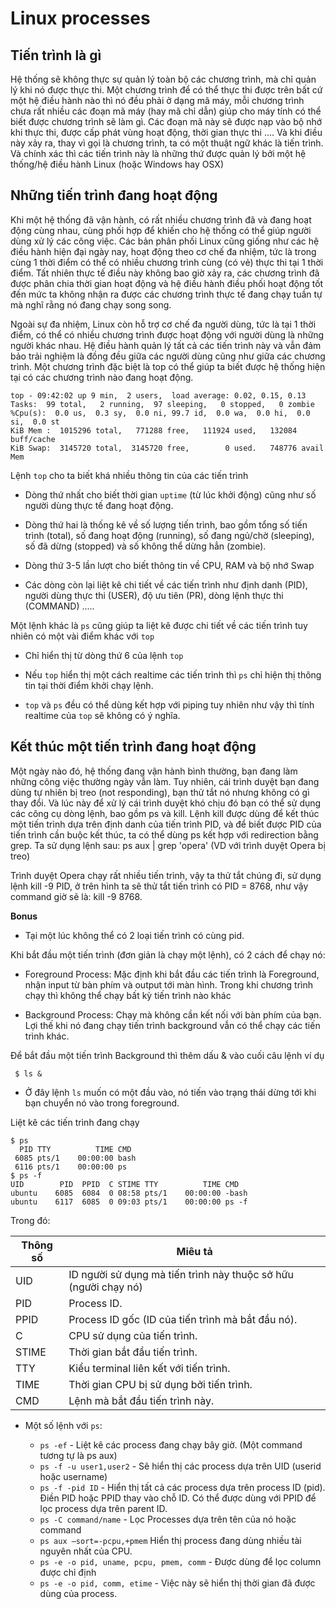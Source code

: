 # **Linux processes**

## **Tiến trình là gì**

Hệ thống sẽ không thực sự quản lý toàn bộ các chương trình, mà chỉ quản lý khi nó được thực thi. Một chương trình để có thể thực thi được trên bất cứ một hệ điều hành nào thì nó đều phải ở dạng mã máy, mỗi chương trình chưa rất nhiều các đoạn mã máy (hay mã chỉ dẫn) giúp cho máy tính có thể biết được chương trình sẽ làm gì. Các đoạn mã này sẽ được nạp vào bộ nhớ khi thực thi, được cấp phát vùng hoạt động, thời gian thực thi .... Và khi điều này xảy ra, thay vì gọi là chương trình, ta có một thuật ngữ khác là tiến trình. Và chính xác thì các tiến trình này là những thứ được quản lý bởi một hệ thống/hệ điều hành Linux (hoặc Windows hay OSX)

## **Những tiến trình đang hoạt động**

Khi một hệ thống đã vận hành, có rất nhiều chương trình đã và đang hoạt động cùng nhau, cùng phối hợp để khiến cho hệ thống có thể giúp người dùng xử lý các công việc. Các bản phân phối Linux cũng giống như các hệ điều hành hiện đại ngày nay, hoạt động theo cơ chế đa nhiệm, tức là trong cùng 1 thời điểm có thể có nhiều chương trình cùng (có vẻ) thực thi tại 1 thời điểm. Tất nhiên thực tế điều này không bao giờ xảy ra, các chương trình đã được phân chia thời gian hoạt động và hệ điều hành điều phối hoạt động tốt đến mức ta không nhận ra được các chương trình thực tế đang chạy tuần tự mà nghĩ rằng nó đang chạy song song.

Ngoài sự đa nhiệm, Linux còn hỗ trợ cơ chế đa người dùng, tức là tại 1 thời điểm, có thể có nhiều chương trình được hoạt động với người dùng là những người khác nhau. Hệ điều hành quản lý tất cả các tiến trình này và vẫn đảm bảo trải nghiệm là đồng đều giữa các người dùng cũng như giữa các chương trình. Một chương trình đặc biệt là top có thể giúp ta biết được hệ thống hiện tại có các chương trình nào đang hoạt động.

```
top - 09:42:02 up 9 min,  2 users,  load average: 0.02, 0.15, 0.13
Tasks:  99 total,   2 running,  97 sleeping,   0 stopped,   0 zombie
%Cpu(s):  0.0 us,  0.3 sy,  0.0 ni, 99.7 id,  0.0 wa,  0.0 hi,  0.0 si,  0.0 st
KiB Mem :  1015296 total,   771288 free,   111924 used,   132084 buff/cache
KiB Swap:  3145720 total,  3145720 free,        0 used.   748776 avail Mem
```

Lệnh `top` cho ta biết khá nhiều thông tin của các tiến trình

- Dòng thứ nhất cho biết thời gian `uptime` (từ lúc khởi động) cũng như số người dùng thực tế đang hoạt động.

- Dòng thứ hai là thống kê về số lượng tiến trình, bao gồm tổng số tiến trình (total), số đang hoạt động (running), số đang ngủ/chờ (sleeping), số đã dừng (stopped) và số không thể dừng hẳn (zombie).

- Dòng thứ 3-5 lần lượt cho biết thông tin về CPU, RAM và bộ nhớ Swap

- Các dòng còn lại liệt kê chi tiết về các tiến trình như định danh (PID), người dùng thực thi (USER), độ ưu tiên (PR), dòng lệnh thực thi (COMMAND) .....

Một lệnh khác là `ps` cũng giúp ta liệt kê được chi tiết về các tiến trình tuy nhiên có một vài điểm khác với `top` 

- Chỉ hiển thị từ dòng thứ 6 của lệnh `top`

- Nếu `top` hiển thị một cách realtime các tiến trình thì `ps` chỉ hiện thị thông tin tại thời điểm khởi chạy lệnh.

- `top` và `ps` đều có thể dùng kết hợp với piping tuy nhiên như vậy thì tính realtime của `top` sẽ không có ý nghĩa.

## **Kết thúc một tiến trình đang hoạt động** 

Một ngày nào đó, hệ thống đang vận hành bình thường, bạn đang làm những công việc thường ngày vẫn làm. Tuy nhiên, cái trình duyệt bạn đang dùng tự nhiên bị treo (not responding), bạn thử tắt nó nhưng không có gì thay đổi. Và lúc này để xử lý cái trình duyệt khó chịu đó bạn có thể sử dụng các công cụ dòng lệnh, bao gồm ps và kill. Lệnh kill được dùng để kết thúc một tiến trình dựa trên định danh của tiến trình PID, và để biết được PID của tiến trình cần buộc kết thúc, ta có thể dùng ps kết hợp với redirection bằng grep. Ta sử dụng lệnh sau: ps aux | grep 'opera' (VD với trình duyệt Opera bị treo)

Trình duyệt Opera chạy rất nhiều tiến trình, vậy ta thử tắt chúng đi, sử dụng lệnh kill -9 PID, ở trên hình ta sẽ thử tắt tiến trình có PID = 8768, như vậy command giờ sẽ là: kill -9 8768.

**Bonus**
- Tại một lúc không thể có 2 loại tiến trình có cùng pid.

Khi bắt đầu một tiến trình (đơn giản là chạy một lệnh), có 2 cách để chạy nó:

  - Foreground Process: Mặc định khi bắt đầu các tiến trình là Foreground, nhận input từ bàn phím và output tới màn hình. Trong khi chương trình chạy thì không thể chạy bất kỳ tiến trình nào khác

  - Background Process: Chạy mà không cần kết nối với bàn phím của bạn. Lợi thế khi nó đang chạy tiến trình background vẫn có thể chạy các tiến trình khác.

Để bắt đầu một tiến trình Background thì thêm dấu & vào cuối câu lệnh ví dụ

` $ ls &`

- Ở đây lệnh `ls` muốn có một đầu vào, nó tiến vào trạng thái dừng tới khi bạn chuyển nó vào trong foreground.

Liệt kê các tiến trình đang chạy

```
$ ps
  PID TTY          TIME CMD
 6085 pts/1    00:00:00 bash
 6116 pts/1    00:00:00 ps
$ ps -f
UID        PID  PPID  C STIME TTY          TIME CMD
ubuntu    6085  6084  0 08:58 pts/1    00:00:00 -bash
ubuntu    6117  6085  0 09:03 pts/1    00:00:00 ps -f
```
Trong đó:

|Thông số|Miêu tả|
|---|---|
|UID|ID người sử dụng mà tiến trình này thuộc sở hữu (người chạy nó)|
|PID|Process ID.|
|PPID|Process ID gốc (ID của tiến trình mà bắt đầu nó).|
|C|CPU sử dụng của tiến trình.|
|STIME|Thời gian bắt đầu tiến trình.|
|TTY|Kiểu terminal liên kết với tiến trình.|
|TIME|Thời gian CPU bị sử dụng bởi tiến trình.|
|CMD|Lệnh mà bắt đầu tiến trình này.|

- Một số lệnh với `ps`:

  - `ps -ef` - Liệt kê các process đang chạy bây giờ. (Một command tương tự là ps aux)
  - `ps -f -u user1,user2` - Sẽ hiển thị các process dựa trên UID (userid hoặc username)
  - `ps -f -pid ID` - Hiển thị tất cả các process dựa trên process ID (pid). Điền PID hoặc PPID thay vào chỗ ID. Có thể được dùng với PPID để lọc process dựa trên parent ID.
  - `ps -C command/name` - Lọc Processes dựa trên tên của nó hoặc command 
  - `ps aux –sort=-pcpu,+pmem` Hiển thị process đang dùng nhiều tài nguyên nhất của CPU. 
  - `ps -e -o pid, uname, pcpu, pmem, comm` - Được dùng để lọc column được chỉ định
  - `ps -e -o pid, comm, etime` - Việc này sẽ hiển thị thời gian đã được dùng của process.


